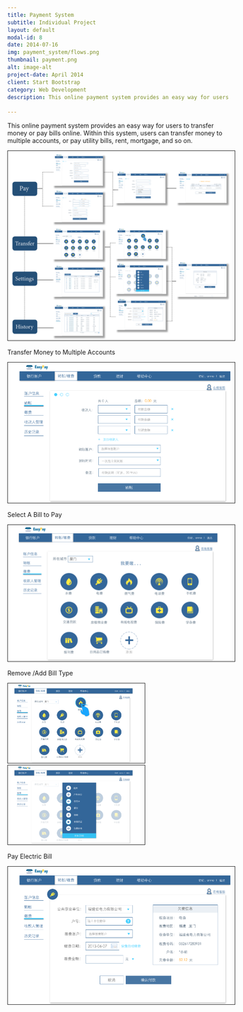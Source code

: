 ```yaml
---
title: Payment System
subtitle: Individual Project
layout: default
modal-id: 8
date: 2014-07-16
img: payment_system/flows.png
thumbnail: payment.png
alt: image-alt
project-date: April 2014
client: Start Bootstrap
category: Web Development
description: This online payment system provides an easy way for users to transfer money or pay bills online. Within this system, users can transfer money to multiple accounts, or pay utility bills, rent, mortgage, and so on.

---
```

This online payment system provides an easy way for users to transfer money or pay bills online. Within this system, users can transfer money to multiple accounts, or pay utility bills, rent, mortgage, and so on.

<img src="img/portfolio/payment_system/flows.png" width="600px" border="1px" style="PADDING-RIGHT: 10px" class="img-responsive img-centered">

Transfer Money to Multiple Accounts   

<img src="img/portfolio/payment_system/transfer_mutiple.png" width="600px" border="1px" style="PADDING-RIGHT: 10px" class="img-responsive img-centered">

Select A Bill to Pay 
 
<img src="img/portfolio/payment_system/pay2.png" width="600px" border="1px" style="PADDING-RIGHT: 10px" class="img-responsive img-centered">

Remove /Add Bill Type

<div class="col-sm-6">  
<img src="img/portfolio/payment_system/pay_delete.png" width="300px" border="1px" style="PADDING-RIGHT: 10px" class="img-responsive img-centered">
</div>
<div class="col-sm-6">
<img src="img/portfolio/payment_system/pay_add_bill.png" width="300px" border="1px" style="PADDING-RIGHT: 10px" class="img-responsive img-centered">
</div>

Pay Electric Bill  

<img src="img/portfolio/payment_system/pay_electric_bill.png" width="600px" border="1px" style="PADDING-RIGHT: 10px" class="img-responsive img-centered">


<script>
  (function(i,s,o,g,r,a,m){i['GoogleAnalyticsObject']=r;i[r]=i[r]||function(){
  (i[r].q=i[r].q||[]).push(arguments)},i[r].l=1*new Date();a=s.createElement(o),
  m=s.getElementsByTagName(o)[0];a.async=1;a.src=g;m.parentNode.insertBefore(a,m)
  })(window,document,'script','//www.google-analytics.com/analytics.js','ga');

  ga('create', 'UA-57711404-1', 'auto');
  ga('send', 'pageview');

</script>